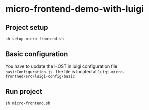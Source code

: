 # micro-frontend-demo-with-luigi

## Project setup
```
sh setup-micro-frontend.sh
```
## Basic configuration

You have to update the HOST in luigi configuration file `basicConfiguration.js`.
The file is located at `luigi-micro-frontned/src/luigi-config/basic`
 

## Run project
```
sh micro-frontend.sh
```

